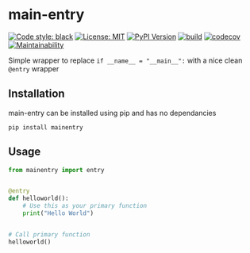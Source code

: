 

# main-entry


[![Code style: black](https://img.shields.io/badge/code%20style-black-000000.svg)](https://github.com/psf/black)
[![License: MIT](https://img.shields.io/badge/License-MIT-yellow.svg)](https://opensource.org/licenses/MIT)
[![PyPI Version][pypi-image]][pypi-url]
[![build](https://github.com/fanoway/main-entry/actions/workflows/build.yaml/badge.svg?branch=main)](https://github.com/fanoway/main-entry/actions/workflows/build.yaml)
[![codecov](https://codecov.io/gh/fanoway/main-entry/branch/main/graph/badge.svg?token=D3X4DZVA63)](https://codecov.io/gh/fanoway/main-entry)
[![Maintainability](https://api.codeclimate.com/v1/badges/49aeb04337c28d1b1016/maintainability)](https://codeclimate.com/github/fanoway/main-entry/maintainability)

[pypi-image]: https://img.shields.io/pypi/v/podsearch
[pypi-url]: https://pypi.org/project/mainentry/



Simple wrapper to replace `if __name__ = "__main__":` with a nice clean `@entry` wrapper

## Installation

main-entry can be installed using pip and has no dependancies

```
pip install mainentry
```

## Usage

```python
from mainentry import entry


@entry
def helloworld():
    # Use this as your primary function
    print("Hello World")


# Call primary function
helloworld()


```



